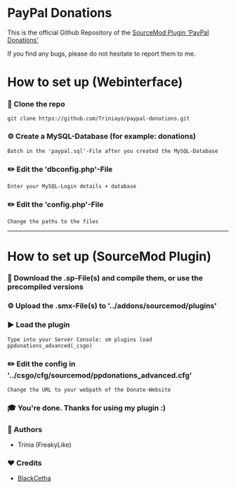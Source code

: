# PayPal Donations
This is the official Github Repository of the [SourceMod Plugin 'PayPal Donations'](https://forums.alliedmods.net/showthread.php?t=302214)

If you find any bugs, please do not hesitate to report them to me.

# How to set up (Webinterface)
### 💾 Clone the repo
```
git clone https://github.com/Triniayo/paypal-donations.git
```

### ⚙️ Create a MySQL-Database (for example: donations)
```Batch in the 'paypal.sql'-File after you created the MySQL-Database```


### ✏️ Edit the 'dbconfig.php'-File
```Enter your MySQL-Login details + database```

### ✏️ Edit the 'config.php'-File
```Change the paths to the files```

-----

# How to set up (SourceMod Plugin)
### 💾 Download the .sp-File(s) and compile them, or use the precompiled versions

### ⚙️ Upload the .smx-File(s) to '../addons/sourcemod/plugins'

### ▶️ Load the plugin
```Type into your Server Console: sm plugins load ppdonations_advanced(_csgo)```

### ✏️ Edit the config in '../csgo/cfg/sourcemod/ppdonations_advanced.cfg'
```Change the URL to your webpath of the Donate-Website```

### 🎓 You're done. Thanks for using my plugin :)

### 🤖 Authors
- Trinia (FreakyLike)

###     ❤️   Credits
- [BlackCetha](https://github.com/SmItH197/SteamAuthentication)
